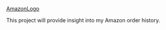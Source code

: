 [AmazonLogo](./images/amazon_logo.png)


This project will provide insight into my Amazon order history.
